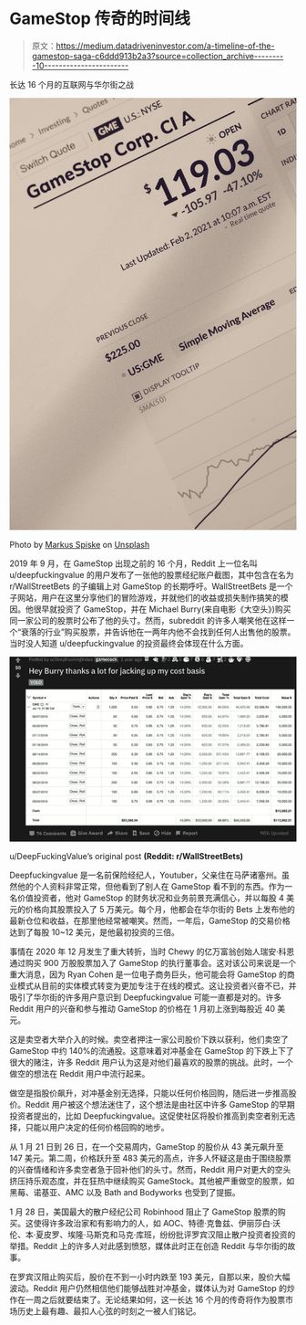 # GameStop 传奇的时间线

> 原文：<https://medium.datadriveninvestor.com/a-timeline-of-the-gamestop-saga-c6ddd913b2a3?source=collection_archive---------10----------------------->

长达 16 个月的互联网与华尔街之战

![](img/12c456be64575defb077114cf6df8d1f.png)

Photo by [Markus Spiske](https://unsplash.com/@markusspiske?utm_source=medium&utm_medium=referral) on [Unsplash](https://unsplash.com?utm_source=medium&utm_medium=referral)

2019 年 9 月，在 GameStop 出现之前的 16 个月，Reddit 上一位名叫 u/deepfuckingvalue 的用户发布了一张他的股票经纪账户截图，其中包含在名为 r/WallStreetBets 的子编辑上对 GameStop 的长期呼吁。WallStreetBets 是一个子网站，用户在这里分享他们的冒险游戏，并就他们的收益或损失制作搞笑的模因。他很早就投资了 GameStop，并在 Michael Burry(来自电影《大空头》)购买同一家公司的股票时公布了他的头寸。然而，subreddit 的许多人嘲笑他在这样一个“衰落的行业”购买股票，并告诉他在一两年内他不会找到任何人出售他的股票。当时没人知道 u/deepfuckingvalue 的投资最终会体现在什么方面。

![](img/cee32fa3215f13405e86f6225bdc2803.png)

u/DeepFuckingValue’s original post **(Reddit: r/WallStreetBets)**

Deepfuckingvalue 是一名前保险经纪人，Youtuber，父亲住在马萨诸塞州。虽然他的个人资料非常正常，但他看到了别人在 GameStop 看不到的东西。作为一名价值投资者，他对 GameStop 的财务状况和业务前景充满信心，并以每股 4 美元的价格向其股票投入了 5 万美元。每个月，他都会在华尔街的 Bets 上发布他的最新仓位和收益，在那里他经常被嘲笑。然而，一年后，GameStop 的交易价格达到了每股 10~12 美元，是他最初投资的三倍。

事情在 2020 年 12 月发生了重大转折，当时 Chewy 的亿万富翁创始人瑞安·科恩通过购买 900 万股股票加入了 GameStop 的执行董事会。这对该公司来说是一个重大消息，因为 Ryan Cohen 是一位电子商务巨头，他可能会将 GameStop 的商业模式从目前的实体模式转变为更加专注于在线的模式。这让投资者兴奋不已，并吸引了华尔街的许多用户意识到 Deepfuckingvalue 可能一直都是对的。许多 Reddit 用户的兴奋和参与推动 GameStop 的价格在 1 月初上涨到每股近 40 美元。

这是卖空者大举介入的时候。卖空者押注一家公司股价下跌以获利，他们卖空了 GameStop 中约 140%的流通股。这意味着对冲基金在 GameStop 的下跌上下了很大的赌注，许多 Reddit 用户认为这是对他们最喜欢的股票的挑战。此时，一个做空的想法在 Reddit 用户中流行起来。

做空是指股价飙升，对冲基金别无选择，只能以任何价格回购，随后进一步推高股价。Reddit 用户被这个想法迷住了，这个想法是由社区中许多 GameStop 的早期投资者提出的，比如 Deepfuckingvalue。这促使社区将股价推高到卖空者别无选择，只能以用户决定的任何价格回购的地步。

从 1 月 21 日到 26 日，在一个交易周内，GameStop 的股价从 43 美元飙升至 147 美元。第二周，价格跃升至 483 美元的高点，许多人怀疑这是由于围绕股票的兴奋情绪和许多卖空者急于回补他们的头寸。然而，Reddit 用户对更大的空头挤压持乐观态度，并在狂热中继续购买 GameStock。其他被严重做空的股票，如黑莓、诺基亚、AMC 以及 Bath and Bodyworks 也受到了提振。

1 月 28 日，美国最大的散户经纪公司 Robinhood 阻止了 GameStop 股票的购买。这使得许多政治家和有影响力的人，如 AOC、特德·克鲁兹、伊丽莎白·沃伦、本·夏皮罗、埃隆·马斯克和马克·库班，纷纷批评罗宾汉阻止散户投资者投资的举措。Reddit 上的许多人对此感到愤怒，媒体此时正在创造 Reddit 与华尔街的故事。

在罗宾汉阻止购买后，股价在不到一小时内跌至 193 美元，自那以来，股价大幅波动。Reddit 用户仍然相信他们能够战胜对冲基金，媒体认为对 GameStop 的炒作在一周之后就要结束了。无论结果如何，这一长达 16 个月的传奇将作为股票市场历史上最有趣、最扣人心弦的时刻之一被人们铭记。